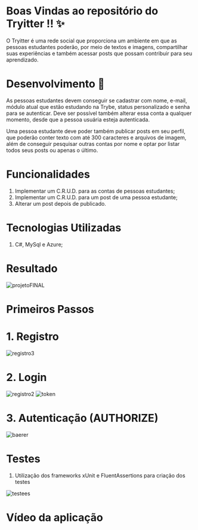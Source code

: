 # Boas Vindas ao repositório do Tryitter !! :sparkles:

O Tryitter é uma rede social que proporciona um ambiente em que as pessoas estudantes poderão, por meio de textos e imagens, compartilhar suas experiências e também acessar posts que possam contribuir para seu aprendizado.

# Desenvolvimento :rocket:

As pessoas estudantes devem conseguir se cadastrar com nome, e-mail, módulo atual que estão estudando na Trybe, status personalizado e senha para se autenticar. Deve ser possível também alterar essa conta a qualquer momento, desde que a pessoa usuária esteja autenticada.

Uma pessoa estudante deve poder também publicar posts em seu perfil, que poderão conter texto com até 300 caracteres e arquivos de imagem, além de conseguir pesquisar outras contas por nome e optar por listar todos seus posts ou apenas o último.

# Funcionalidades 

1. Implementar um C.R.U.D. para as contas de pessoas estudantes;
2. Implementar um C.R.U.D. para um post de uma pessoa estudante;
3. Alterar um post depois de publicado.

# Tecnologias Utilizadas

1. C#, MySql e Azure;

# Resultado
![projetoFINAL](https://user-images.githubusercontent.com/88983638/207453299-2777d8df-ef67-4e29-80d8-94fdffc2b6b1.png)

# Primeiros Passos

# 1. Registro

![registro3](https://user-images.githubusercontent.com/88983638/207468843-696059a3-83a4-4887-a829-ea9703b2d3a5.png)

# 2. Login

![registro2](https://user-images.githubusercontent.com/88983638/207469102-75f6758a-9f9c-48b4-850a-30d1b3e13326.png)
![token](https://user-images.githubusercontent.com/88983638/207469225-5f826166-649c-48af-a206-f2f853b28402.png)

# 3. Autenticação (AUTHORIZE)

![baerer](https://user-images.githubusercontent.com/88983638/207469498-30163cec-0cf4-43bf-b85e-e797b1457f5c.png)

# Testes

1. Utilização dos frameworks xUnit e FluentAssertions para criação dos testes

![testees](https://user-images.githubusercontent.com/88983638/207482456-6118cd1e-f017-485d-bc57-dfa68a89afdc.png)

# Vídeo da aplicação






